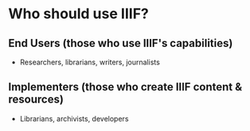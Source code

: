 # Who should use IIIF? 
## End Users (those who use IIIF's capabilities)

- Researchers, librarians, writers, journalists 

## Implementers (those who create IIIF content & resources)

- Librarians, archivists, developers 
